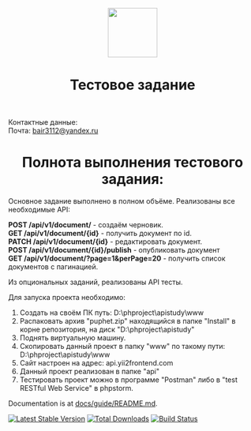 <p align="center">
    <a href="https://github.com/yiisoft" target="_blank">
        <img src="https://avatars0.githubusercontent.com/u/993323" height="100px">
    </a>
    <h1 align="center">Тестовое задание</h1>
    <br>
</p>

Контактные данные:  
Почта: bair3112@yandex.ru  
<h1 align="center">Полнота выполнения тестового задания:</h1>
Основное задание выполнено в полном объёме. Реализованы все необходимые API:

**POST /api/v1/document/** - создаём черновик.  
**GET /api/v1/document/{id}** - получить документ по id.  
**PATCH /api/v1/document/{id}** - редактировать документ.   
**POST /api/v1/document/{id}/publish** - опубликовать документ   
**GET /api/v1/document/?page=1&perPage=20** - получить список документов с пагинацией.    

Из опциональных заданий, реализованы API тесты.

Для запуска проекта необходимо:  
1) Создать на своём ПК путь: D:\phproject\apistudy\www
2) Распаковать архив "puphet.zip" находящийся в папке "Install" в корне репозитория, на диск "D:\phproject\apistudy"
3) Поднять виртуальную машину.
4) Скопировать данный проект в папку "www" по такому пути: D:\phproject\apistudy\www
5) Сайт настроен на адрес: api.yii2frontend.com 
6) Данный проект реализован в папке "api"
7) Тестировать проект можно в программе "Postman" либо в "test RESTful Web Service" в phpstorm.

Documentation is at [docs/guide/README.md](docs/guide/README.md).

[![Latest Stable Version](https://img.shields.io/packagist/v/yiisoft/yii2-app-advanced.svg)](https://packagist.org/packages/yiisoft/yii2-app-advanced)
[![Total Downloads](https://img.shields.io/packagist/dt/yiisoft/yii2-app-advanced.svg)](https://packagist.org/packages/yiisoft/yii2-app-advanced)
[![Build Status](https://travis-ci.org/yiisoft/yii2-app-advanced.svg?branch=master)](https://travis-ci.org/yiisoft/yii2-app-advanced)
